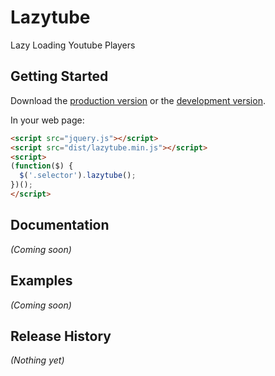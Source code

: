 # Lazytube

Lazy Loading Youtube Players

## Getting Started
Download the [production version][min] or the [development version][max].

[min]: https://raw.github.com/soenke/lazytube/master/dist/lazytube.min.js
[max]: https://raw.github.com/soenke/lazytube/master/dist/lazytube.js

In your web page:

```html
<script src="jquery.js"></script>
<script src="dist/lazytube.min.js"></script>
<script>
(function($) {
  $('.selector').lazytube(); 
})();
</script>
```

## Documentation
_(Coming soon)_

## Examples
_(Coming soon)_

## Release History
_(Nothing yet)_
